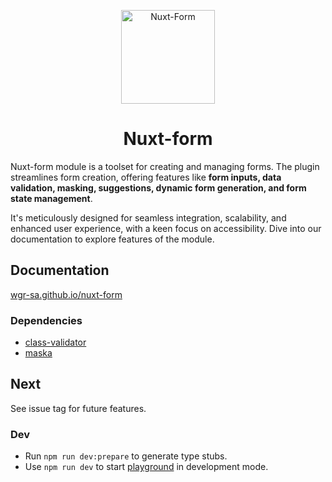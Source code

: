 <p align="center">
<img width="150" src="https://wgr.ch/img/home/tortue.svg" alt="Nuxt-Form">
</p>

<h1 align="center">Nuxt-form</h1>

Nuxt-form module is a toolset for creating and managing forms. The plugin streamlines form creation, offering features like **form inputs, data validation, masking, suggestions, dynamic form generation, and form state management**. 

It's meticulously designed for seamless integration, scalability, and enhanced user experience, with a keen focus on accessibility. Dive into our documentation to explore features of the module.
## Documentation
[wgr-sa.github.io/nuxt-form](https://wgr-sa.github.io/nuxt-form)
### Dependencies
- [class-validator](https://github.com/typestack/class-validator)
- [maska](https://github.com/beholdr/maska)
## Next
See issue tag for future features.
### Dev
- Run `npm run dev:prepare` to generate type stubs.
- Use `npm run dev` to start [playground](./playground) in development mode.

